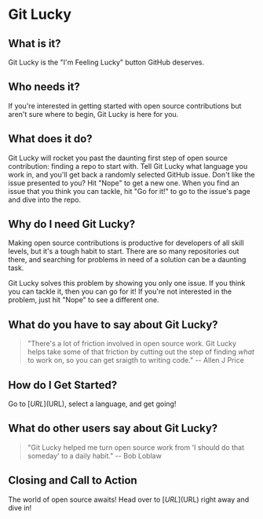# Git Lucky #

<!-- > Open up this file in an editor to see the comment block -->

<!-- 

There is an approach called "working backwards" that is widely used at Amazon. They work backwards from the customer, rather than starting with an idea for a product and trying to bolt customers onto it. While working backwards can be applied to any specific product decision, using this approach is especially important when developing new products or features.

For new initiatives a product manager typically starts by writing an internal press release announcing the finished product. The target audience for the press release is the new/updated product's customers, which can be retail customers or internal users of a tool or technology. Internal press releases are centered around the customer problem, how current solutions (internal or external) fail, and how the new product will blow away existing solutions.

Keep it simple. 3-4 sentences for each heading. Cut out the fat. Don't make it into a spec.

Oh, and I also like to write press-releases in what I call "Oprah-speak" for mainstream consumer products. Imagine you're sitting on Oprah's couch and have just explained the product to her, and then you listen as she explains it to her audience. That's "Oprah-speak", not "Geek-speak".

 -->
 
## What is it? ##
Git Lucky is the "I'm Feeling Lucky" button GitHub deserves.

## Who needs it? ##
If you're interested in getting started with open source contributions but aren't sure where to begin, Git Lucky is here for you.

## What does it do? ##
Git Lucky will rocket you past the daunting first step of open source contribution: finding a repo to start with. Tell Git Lucky what language you work in, and you'll get back a randomly selected GitHub issue. Don't like the issue presented to you? Hit "Nope" to get a new one. When you find an issue that you think you can tackle, hit "Go for it!" to go to the issue's page and dive into the repo.

## Why do I need Git Lucky? ##
Making open source contributions is productive for developers of all skill levels, but it's a tough habit to start. There are so many repositories out there, and searching for problems in need of a solution can be a daunting task. 

Git Lucky solves this problem by showing you only one issue. If you think you can tackle it, then you can go for it! If you're not interested in the problem, just hit "Nope" to see a different one.

## What do you have to say about Git Lucky? ##
  > "There's a lot of friction involved in open source work. Git Lucky helps take some of that friction by cutting out the step of finding *what* to work on, so you can get sraigth to writing code."
  -- Allen J Price

## How do I Get Started? ##
Go to [$URL]($URL), select a language, and get going!

## What do other users say about Git Lucky? ##
  > "Git Lucky helped me turn open source work from 'I should do that someday' to a daily habit."
  -- Bob Loblaw

## Closing and Call to Action ##
The world of open source awaits! Head over to [$URL]($URL) right away and dive in!
  
